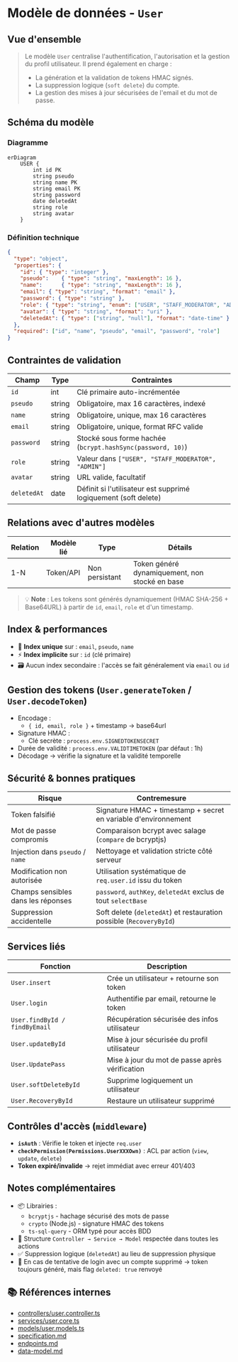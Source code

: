 # Modèle de données - `User`
## Vue d'ensemble
> Le modèle `User` centralise l'authentification, l'autorisation et la gestion du profil utilisateur. Il prend également en charge :
>
> * La génération et la validation de tokens HMAC signés.
> * La suppression logique (`soft delete`) du compte.
> * La gestion des mises à jour sécurisées de l'email et du mot de passe.

## Schéma du modèle
### Diagramme
```mermaid
erDiagram
    USER {
        int id PK
        string pseudo
        string name PK
        string email PK
        string password
        date deletedAt
        string role
        string avatar
    }
```

### Définition technique
```json
{
  "type": "object",
  "properties": {
    "id": { "type": "integer" },
    "pseudo":    { "type": "string", "maxLength": 16 },
    "name":      { "type": "string", "maxLength": 16 },
    "email": { "type": "string", "format": "email" },
    "password": { "type": "string" },
    "role": { "type": "string", "enum": ["USER", "STAFF_MODERATOR", "ADMIN"] },
    "avatar": { "type": "string", "format": "uri" },
    "deletedAt": { "type": ["string", "null"], "format": "date-time" }
  },
  "required": ["id", "name", "pseudo", "email", "password", "role"]
}
```

## Contraintes de validation
| Champ    | Type   | Contraintes                                                 |
| -------- | ------ | ----------------------------------------------------------- |
| `id`        | int    | Clé primaire auto-incrémentée                                   |
| `pseudo`    | string | Obligatoire, max 16 caractères, indexé                          |
| `name`      | string | Obligatoire, unique, max 16 caractères                          |
| `email`     | string | Obligatoire, unique, format RFC valide                          |
| `password`  | string | Stocké sous forme hachée (`bcrypt.hashSync(password, 10)`)      |
| `role`      | string | Valeur dans `["USER", "STAFF_MODERATOR", "ADMIN"]`              |
| `avatar`    | string | URL valide, facultatif                                          |
| `deletedAt` | date   | Définit si l'utilisateur est supprimé logiquement (soft delete) |

## Relations avec d'autres modèles
| Relation | Modèle lié | Type           | Détails                                        |
| -------- | ---------- | -------------- | ---------------------------------------------- |
| 1-N      | Token/API  | Non persistant | Token généré dynamiquement, non stocké en base |
> 💡 **Note** : Les tokens sont générés dynamiquement (HMAC SHA-256 + Base64URL) à partir de `id`, `email`, `role` et d'un timestamp.

## Index & performances
* 🔑 **Index unique** sur : `email`, `pseudo`, `name`
* ⚡ **Index implicite** sur : `id` (clé primaire)
* 🗃️ Aucun index secondaire : l'accès se fait généralement via `email` ou `id`

## Gestion des tokens (`User.generateToken` / `User.decodeToken`)
* Encodage :
  * `{ id, email, role }` + timestamp → base64url
* Signature HMAC :
  * Clé secrète : `process.env.SIGNEDTOKENSECRET`
* Durée de validité : `process.env.VALIDTIMETOKEN` (par défaut : 1h)
* Décodage → vérifie la signature et la validité temporelle

## Sécurité & bonnes pratiques
| Risque                             | Contremesure                                                        |
| ---------------------------------- | ------------------------------------------------------------------- |
| Token falsifié                     | Signature HMAC + timestamp + secret en variable d'environnement     |
| Mot de passe compromis             | Comparaison bcrypt avec salage (`compare` de bcryptjs)              |
| Injection dans `pseudo` / `name`   | Nettoyage et validation stricte côté serveur                        |
| Modification non autorisée         | Utilisation systématique de `req.user.id` issu du token             |
| Champs sensibles dans les réponses | `password`, `authKey`, `deletedAt` exclus de tout `selectBase`      |
| Suppression accidentelle           | Soft delete (`deletedAt`) et restauration possible (`RecoveryById`) |

## Services liés
| Fonction                      | Description                                    |
| ----------------------------- | ---------------------------------------------- |
| `User.insert`                 | Crée un utilisateur + retourne son token       |
| `User.login`                  | Authentifie par email, retourne le token       |
| `User.findById / findByEmail` | Récupération sécurisée des infos utilisateur   |
| `User.updateById`             | Mise à jour sécurisée du profil utilisateur    |
| `User.UpdatePass`             | Mise à jour du mot de passe après vérification |
| `User.softDeleteById`         | Supprime logiquement un utilisateur            |
| `User.RecoveryById`           | Restaure un utilisateur supprimé               |

## Contrôles d'accès (`middleware`)
* **`isAuth`** : Vérifie le token et injecte `req.user`
* **`checkPermission(Permissions.UserXXXOwn)`** : ACL par action (`view`, `update`, `delete`)
* **Token expiré/invalide** → rejet immédiat avec erreur 401/403

## Notes complémentaires
* 📦 Librairies :
  * `bcryptjs` - hachage sécurisé des mots de passe
  * `crypto` (Node.js) - signature HMAC des tokens
  * `ts-sql-query` - ORM typé pour accès BDD
* 🧱 Structure `Controller → Service → Model` respectée dans toutes les actions
* ✅ Suppression logique (`deletedAt`) au lieu de suppression physique
* 🔁 En cas de tentative de login avec un compte supprimé → token toujours généré, mais flag `deleted: true` renvoyé

## 📚 Références internes
* [controllers/user.controller.ts](../controllers/user.controller.ts)
* [services/user.core.ts](../services/user.core.ts)
* [models/user.models.ts](../models/user.models.ts)
* [specification.md](./specification.md)
* [endpoints.md](./endpoints.md)
* [data-model.md](./data-model.md)